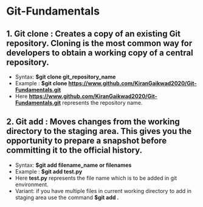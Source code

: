 # Git-Fundamentals

## 1. Git clone : Creates a copy of an existing Git repository. Cloning is the most common way for developers to obtain a working copy of a central repository.
- Syntax: **$git clone git_repository_name**
- Example : **$git clone https://www.github.com/KiranGaikwad2020/Git-Fundamentals.git**
- Here **https://www.github.com/KiranGaikwad2020/Git-Fundamentals.git** represents the repository name.


## 2. Git add : Moves changes from the working directory to the staging area. This gives you the opportunity to prepare a snapshot before committing it to the official history.
- Syntax: **$git add filename_name or filenames**
- Example : **$git add test.py**
- Here **test.py** represents the file name which is to be added in git environment.
- Variant: if you have multiple files in current working directory to add in staging area use the command **$git add .**
